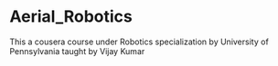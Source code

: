 # Aerial_Robotics
This a cousera course under Robotics specialization by University of Pennsylvania taught by Vijay Kumar
